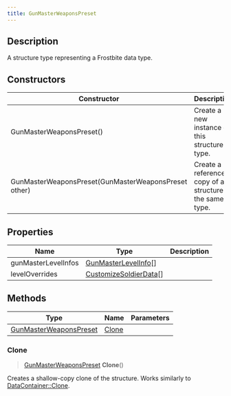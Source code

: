 ```yaml
---
title: GunMasterWeaponsPreset
---
```

## Description

A structure type representing a Frostbite data type.

## Constructors

| Constructor                                          | Description                                              |
| ---------------------------------------------------- | -------------------------------------------------------- |
| GunMasterWeaponsPreset()                             | Create a new instance of this structure type.            |
| GunMasterWeaponsPreset(GunMasterWeaponsPreset other) | Create a reference copy of a structure of the same type. |

## Properties

| Name                | Type                                             | Description |
| ------------------- | ------------------------------------------------ | ----------- |
| gunMasterLevelInfos | [GunMasterLevelInfo](/vext/ref/fb/gunmasterlevelinfo/)\[\]     |             |
| levelOverrides      | [CustomizeSoldierData](/vext/ref/fb/customizesoldierdata/)\[\] |             |

## Methods

| Type                                             | Name            | Parameters |
| ------------------------------------------------ | --------------- | ---------- |
| [GunMasterWeaponsPreset](/vext/ref/fb/gunmasterweaponspreset/) | [Clone](#clone) |            |

### Clone

> [GunMasterWeaponsPreset](/vext/ref/fb/gunmasterweaponspreset/) **Clone**()

Creates a shallow-copy clone of the structure. Works similarly to [DataContainer::Clone](/vext/ref/shared/class/datacontainer#clone).
